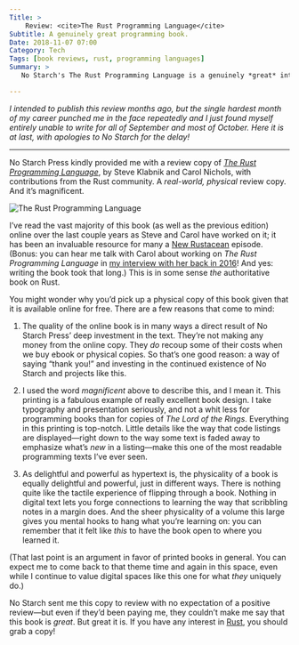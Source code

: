 ```yaml
---
Title: >
    Review: <cite>The Rust Programming Language</cite>
Subtitle: A genuinely great programming book.
Date: 2018-11-07 07:00
Category: Tech
Tags: [book reviews, rust, programming languages]
Summary: >
   No Starch's The Rust Programming Language is a genuinely *great* introduction to Rust, and a genuinely great programming book.

---
```


<i class=editorial>I intended to publish this review months ago, but the single hardest month of my career punched me in the face repeatedly and I just found myself entirely unable to write for all of September and most of October. Here it is at last, with apologies to No Starch for the delay!</i>

----

No Starch Press kindly provided me with a review copy of [<cite>The Rust Programming Language</cite>](https://nostarch.com/Rust), by Steve Klabnik and Carol Nichols, with contributions from the Rust community. A *real-world, physical* review copy. And it’s magnificent.

![<cite>The Rust Programming Language</cite>](https://f001.backblazeb2.com/file/chriskrycho-com/images/trpl.jpg)

I’ve read the vast majority of this book (as well as the previous edition) online over the last couple years as Steve and Carol have worked on it; it has been an invaluable resource for many a [New Rustacean](https://newrustacean.com) episode. (Bonus: you can hear me talk with Carol about working on <cite>The Rust Programming Language</cite> in [my interview with her back in 2016](https://newrustacean.com/show_notes/interview/_3/index.html)! And yes: writing the book took that long.) This is in some sense *the* authoritative book on Rust.

You might wonder why you’d pick up a physical copy of this book given that it is available online for free. There are a few reasons that come to mind:

1. The quality of the online book is in many ways a direct result of No Starch Press’ deep investment in the text. They’re not making any money from the online copy. They *do* recoup some of their costs when we buy ebook or physical copies. So that’s one good reason: a way of saying “thank you!” and investing in the continued existence of No Starch and projects like this.

2. I used the word *magnificent* above to describe this, and I mean it. This printing is a fabulous example of really excellent book design. I take typography and presentation seriously, and not a whit less for programming books than for copies of <cite>The Lord of the Rings</cite>. Everything in this printing is top-notch. Little details like the way that code listings are displayed—right down to the way some text is faded away to emphasize what’s *new* in a listing—make this one of the most readable programming texts I’ve ever seen.

3. As delightful and powerful as hypertext is, the physicality of a book is equally delightful and powerful, just in different ways. There is nothing quite like the tactile experience of flipping through a book. Nothing in digital text lets you forge connections to learning the way that scribbling notes in a margin does. And the sheer physicality of a volume this large gives you mental hooks to hang what you’re learning on: you can remember that it felt like *this* to have the book open to where you learned it.

(That last point is an argument in favor of printed books in general. You can expect me to come back to that theme time and again in this space, even while I continue to value digital spaces like this one for what *they* uniquely do.)

No Starch sent me this copy to review with no expectation of a positive review—but even if they’d been paying me, they couldn’t make me say that this book is *great*. But great it is. If you have any interest in [Rust](https://www.rust-lang.org/en-US/), you should grab a copy!
